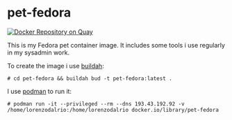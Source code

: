 # pet-fedora

[![Docker Repository on Quay](https://quay.io/repository/beelzetron/pet-fedora/status "Docker Repository on Quay")](https://quay.io/repository/beelzetron/pet-fedora)

This is my Fedora pet container image.
It includes some tools i use regularly in my sysadmin work.

To create the image i use [buildah](https://github.com/projectatomic/buildah):

`# cd pet-fedora && buildah bud -t pet-fedora:latest .`

I use [podman](https://github.com/projectatomic/libpod) to run it:

`# podman run -it --privileged --rm --dns 193.43.192.92 -v /home/lorenzodalrio:/home/lorenzodalrio docker.io/library/pet-fedora`

